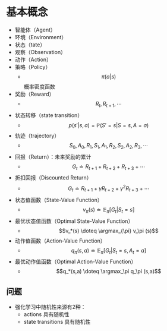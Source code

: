 # 基本概念

* 智能体（Agent）
* 环境（Environment）
* 状态（tate）
* 观察（Observation）
* 动作（Action）
* 策略（Policy）
  * $$\pi(a|s)$$ 概率密度函数
* 奖励（Reward）
  * $$R_t,R_{t+1},\cdots$$
* 状态转移（state transition）
  * $$p(s'|s,a) = \mathbb{P}(S'=s|S=s,A=a)$$
* 轨迹（trajectory）
  * $$S_0,A_0,R_1,S_1,A_1,R_2,S_2,A_2,R_3,\cdots$$
* 回报（Return）：未来奖励的累计
  * $$G_t \doteq R_{t+1} + R_{t+2} + R_{t+3} + \cdots $$
* 折扣回报（Discounted Return）
  * $$G_t \doteq R_{t+1} + \gamma R_{t+2} + \gamma ^ 2R_{t+3} + \cdots $$
* 状态值函数（State-Value Function）
  * $$v_\pi(s) \doteq \mathbb{E}_\pi [G_t|S_t=s]$$
* 最优状态值函数（Optimal State-Value Function）
  * $$v_*(s)  \doteq \argmax_{\pi} v_\pi (s)$$
* 动作值函数（Action-Value Function）
  * $$q_\pi(s,a) \doteq \mathbb{E}_\pi [G_t|S_t=s,A_t=a]$$
* 最优动作值函数（Optimal Action-Value Function）
  * $$q_*(s,a) \doteq \argmax_\pi q_\pi (s,a)$$

## 问题

* 强化学习中随机性来源有2种：
  * actions 具有随机性
  * state transitions 具有随机性
